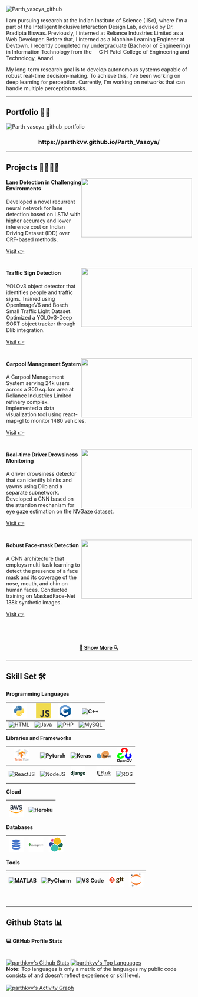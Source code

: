<!--
**parthkvv/parthkvv** is a ✨ _special_ ✨ repository because its `README.md` (this file) appears on your GitHub profile.

Here are some ideas to get you started:

- 🔭 I’m currently working on ...
- 🌱 I’m currently learning ...
- 👯 I’m looking to collaborate on ...
- 🤔 I’m looking for help with ...
- 💬 Ask me about ...
- 📫 How to reach me: ...
- 😄 Pronouns: ...
- ⚡ Fun fact: ...
-->

![Parth_vasoya_github](https://user-images.githubusercontent.com/56112545/190859047-7a9a36b3-bccf-452a-8fae-da894af74c71.gif)

<!-- <h3 align="center">I'm an ambitious and self-motivated graduate with a strong inclination towards Computer Vision/Perception in Autonomous Driving</h3> -->
I am pursuing research at the Indian Institute of Science (IISc), where I'm a part of the Intelligent Inclusive Interaction Design Lab, advised by Dr. Pradipta Biswas. Previously, I interned at Reliance Industries Limited as a Web Developer. Before that, I interned as a Machine Learning Engineer at Devtown. I recently completed my undergraduate (Bachelor of Engineering) in Information Technology from the &nbsp; &nbsp; G H Patel College of Engineering and Technology, Anand.

My long-term research goal is to develop autonomous systems capable of robust real-time decision-making. To achieve this, I've been working on deep learning for perception. Currently, I'm working on networks that can handle multiple perception tasks.

---

## Portfolio 👩‍💻

![Parth_vasoya_github_portfolio](https://user-images.githubusercontent.com/56112545/190860582-cf7abf0f-d0ce-49fc-a0df-87862094951e.gif)

<h3 align="center"> 
https://parthkvv.github.io/Parth_Vasoya/ 
</h3>

 ---

## Projects 🚀🚗👩‍💻

<p>
  <a href="https://github.com/parthkvv/Lane-Detection-in-Unstructured-Environments"><img width="300" height="160" align='right' src="https://user-images.githubusercontent.com/56112545/190902559-41625c6a-3bc0-4a3b-9548-0fd22cdbd030.gif"></a>
</p>
<h4> Lane Detection in Challenging Environments</h4>

Developed a novel recurrent neural network for lane detection based on LSTM with higher accuracy and lower inference cost on Indian Driving Dataset (IDD) over CRF-based methods. 

[Visit 👉](https://github.com/parthkvv/Lane-Detection-in-Unstructured-Environments)
<br>
<br>
<p>
  <a href="https://github.com/parthkvv/YOLOv3_Traffic_Sign_Detection"><img width="300" height="160" align='right' src="https://user-images.githubusercontent.com/56112545/191027915-f5b8babe-2c24-425d-843e-5409443d5a75.png"></a>
</p>
<h4> Traffic Sign Detection</h4>

YOLOv3 object detector that identifies people and traffic signs. Trained using OpenImageV6 and Bosch Small Traffic Light Dataset. Optimized a YOLOv3-Deep SORT object tracker through Dlib integration.

[Visit 👉](https://github.com/parthkvv/YOLOv3_Traffic_Sign_Detection)
<br>
<br>

<p>
  <a href="https://github.com/parthkvv/Carpool_Management_System"><img width="300" height="160" align='right' src="https://user-images.githubusercontent.com/56112545/190911186-dd391665-8664-43dc-8fcb-4c267bdd2875.gif"></a>
</p>

<h4> Carpool Management System</h4>

A Carpool Management System serving 24k users across a 300 sq. km area at Reliance Industries Limited refinery complex. Implemented a data visualization tool using react-map-gl to monitor 1480 vehicles.

[Visit 👉](https://github.com/parthkvv/Carpool_Management_System)
<br>
<br>
<p>
  <a href="https://github.com/parthkvv/Real-time_Drowsiness_Detection"><img width="300" height="160" align='right' src="https://user-images.githubusercontent.com/56112545/191018332-2d61e7a2-507e-4987-83d0-61034228b67f.gif"></a>
</p>
<h4> Real-time Driver Drowsiness Monitoring</h4>

A driver drowsiness detector that can identify blinks and yawns using Dlib and a separate subnetwork. Developed a CNN based on the attention mechanism for eye gaze estimation on the NVGaze dataset.

[Visit 👉](https://github.com/parthkvv/Real-time_Drowsiness_Detection)
<br>
<br>
<p>
  <a href="https://github.com/parthkvv/Face-Mask-Detection"><img width="300" height="160" align='right' src="https://user-images.githubusercontent.com/56112545/190911253-e971867d-5a9f-408b-a769-48fb94c0c4aa.png"></a>
</p>
<h4> Robust Face-mask Detection</h4>

A CNN architecture that employs multi-task learning to detect the presence of a face mask and its coverage of the nose, mouth, and chin on human faces. Conducted training on MaskedFace-Net 138k synthetic images.

[Visit 👉](https://github.com/parthkvv/Face-Mask-Detection)

<br>
<br>
<h4 align="center">
  <a href="https://github.com/parthkvv?tab=repositories" title="Show Repositories">🔎 Show More 🔍</a>
</h4>

---

## Skill Set 🛠

**Programming Languages**

<img title="Python" alt="Python" width="40px" src="https://raw.githubusercontent.com/github/explore/master/topics/python/python.png" />|<img alt="JS" title="JavaScript" width="40px" src="https://raw.githubusercontent.com/github/explore/master/topics/javascript/javascript.png">|<img title="C" alt="C" width="40px" src="https://raw.githubusercontent.com/github/explore/master/topics/c/c.png">|<img title="C++" alt="C++" width="40px" src="https://user-images.githubusercontent.com/56112545/190889399-10ad8b8c-73a7-480c-943e-6749fca1c3ae.png">
|--|--|--|--|
<img title="HTML" alt="HTML" width="40px" src="https://user-images.githubusercontent.com/56112545/190888788-94bc61e2-fe09-42b2-a2c9-c64ccb863167.png" />|<img alt="Java" title="Java" width="40px" src="https://user-images.githubusercontent.com/56112545/190889347-932b1d73-9117-4533-9a8d-f5bc83fe760f.png">|<img title="PHP" alt="PHP" width="40px" src="https://user-images.githubusercontent.com/56112545/190889405-d2a83d7e-eded-4e98-9bbb-82d627b7f539.png">|<img title="MySQL" alt="MySQL" width="40px" src="https://user-images.githubusercontent.com/56112545/190889369-3979687f-2c17-4754-9987-c3940f99b621.png">

**Libraries and Frameworks**

<img title="TensorFlow" alt="TensorFlow" width="40px" src="https://raw.githubusercontent.com/github/explore/master/topics/tensorflow/tensorflow.png">|<img title="Pytorch" alt="Pytorch" width="40px" src="https://user-images.githubusercontent.com/56112545/190888796-fc8ad870-75c7-4009-a289-73a7d13504d6.png">|<img title="Keras" alt="Keras" width="40px" src="https://upload.wikimedia.org/wikipedia/commons/thumb/a/ae/Keras_logo.svg/240px-Keras_logo.svg.png">|<img title="Scikit-Learn" alt="Scikit Learn" width="40px" src="https://raw.githubusercontent.com/github/explore/master/topics/scikit-learn/scikit-learn.png">|<img title="OpenCV" alt="OpenCV" width="40px" src="https://raw.githubusercontent.com/github/explore/master/topics/opencv/opencv.png">
|--|--|--|--|--|
<img title="ReactJS" alt="ReactJS" width="40px" src="https://user-images.githubusercontent.com/56112545/190889586-8f00da4e-18ef-4c76-820a-4075a8faad10.png">|<img title="NodeJS" alt="NodeJS" width="40px" src="https://user-images.githubusercontent.com/56112545/190889611-51d6db6f-c4c5-4ed2-8050-b71a204dc14e.png">|<img title="Django" alt="Django" width="40px" src="https://raw.githubusercontent.com/github/explore/master/topics/django/django.png">|<img title="Flask" alt="Flask" width="40px" src="https://raw.githubusercontent.com/github/explore/master/topics/flask/flask.png">|<img title="ROS" alt="ROS" width="40px" src="https://user-images.githubusercontent.com/56112545/190889606-533c1957-c125-4f5d-90ea-cd2bf96123c8.png">

**Cloud**

<img title="AWS" alt="AWS" width="40px" src="https://raw.githubusercontent.com/github/explore/main/topics/aws/aws.png">|<img title="Heroku" alt="Heroku" width="40px" src="https://img.icons8.com/color/48/000000/heroku.png">
|--|--|

**Databases**

<img title="SQL" alt="SQL" width="40px" src="https://raw.githubusercontent.com/github/explore/master/topics/sql/sql.png">|<img title="MongoDB" alt="MongoDB" width="40px" src="https://raw.githubusercontent.com/github/explore/master/topics/mongodb/mongodb.png">|<img title="ElasticSearch" alt="ElasticSearch" width="40px" src="https://raw.githubusercontent.com/github/explore/master/topics/elasticsearch/elasticsearch.png"> <br>
|--|--|--|

**Tools**

<img title="MATLAB" alt="MATLAB" width="40px" src="https://user-images.githubusercontent.com/56112545/190888794-8fa77d82-8dca-4c8c-be89-059bf43564aa.png">|<img title="PyCharm" alt="PyCharm" width="40px" src="https://user-images.githubusercontent.com/56112545/190890510-18b54e03-cc8d-40c6-bd34-3a6c05cc388d.png">|<img title="VS Code" alt="VS Code" width="40px" src="https://img.icons8.com/fluent/48/000000/visual-studio-code-2019.png">|<img title="git" alt="git" width="40px" src="https://raw.githubusercontent.com/github/explore/master/topics/git/git.png">|<img title="Jupyter Notebook" alt="Jupyter" width="40px" src="https://raw.githubusercontent.com/github/explore/master/topics/jupyter-notebook/jupyter-notebook.png">
|--|--|--|--|--|
<br>

---

## Github Stats 📊

<!-- https://github.com/anuraghazra/github-readme-stats -->

<h4>💻 GitHub Profile Stats</h4>
  <br/>
  <a href="https://github.com/anuraghazra/github-readme-stats"><img alt="parthkvv's Github Stats" src="https://denvercoder1-github-readme-stats.vercel.app/api/?username=parthkvv&show_icons=true&include_all_commits=true&count_private=true&theme=prussian" height="192px"/></a>
  <a href="https://github.com/anuraghazra/github-readme-stats"><img alt="parthkvv's Top Languages" src="https://github-readme-stats.vercel.app/api/top-langs/?username=parthkvv&langs_count=8&layout=compact&theme=prussian&hide=Jupyter%20Notebook" height="192px"/></a>
  <br/>
  <b>Note:</b> Top languages is only a metric of the languages my public code consists of and doesn't reflect experience or skill level.
  <br/>

<!-- https://github.com/ashutosh00710/github-readme-activity-graph -->
<br/>
<a href="https://github.com/ashutosh00710/github-readme-activity-graph"><img alt="parthkvv's Activity Graph" src="https://denvercoder1-activity-graph.herokuapp.com/graph/?username=parthkvv&theme=noctis-minimus" /></a>

